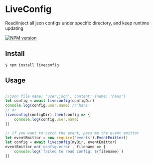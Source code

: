 # LiveConfig
Read/inject all json configs under specific directory, and keep runtime updating

[![NPM version][npm-image]][npm-url]

## Install
```
$ npm install liveconfig
```

## Usage

```js

//json file name: 'user.json', content: {name: 'hans'}
let config = await liveconfig(configDir)
console.log(config.user.name) //'hans'
// or
liveconfig(configDir).then(config => {
    console.log(config.user.name)
})

// if you want to catch the event, pass me the event emittor
let eventEmittor = new require('events').EventEmitter()
let config = await liveconfig(myDir, eventEmittor)
eventEmittor.on('config.error', filename => {
    console.log(`failed to read config: ${filename}`)
})
```

[npm-image]: https://img.shields.io/npm/v/liveconfig.svg?style=flat-square
[npm-url]: https://www.npmjs.com/package/liveconfig